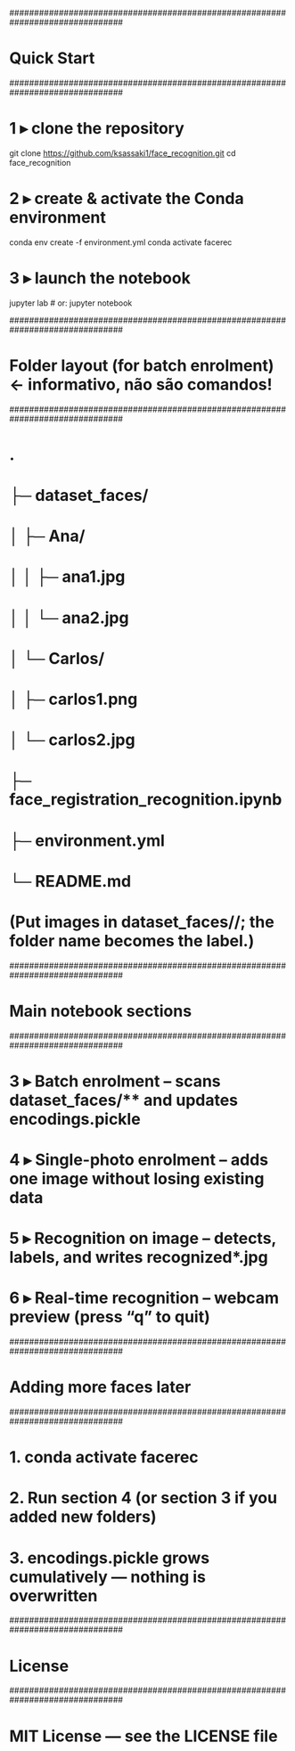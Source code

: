 ###############################################################################
# Quick Start
###############################################################################

# 1 ▸ clone the repository
git clone https://github.com/ksassaki1/face_recognition.git
cd face_recognition

# 2 ▸ create & activate the Conda environment
conda env create -f environment.yml
conda activate facerec

# 3 ▸ launch the notebook
jupyter lab      # or: jupyter notebook



###############################################################################
# Folder layout (for batch enrolment)  ← informativo, **não** são comandos!
###############################################################################
# .
# ├─ dataset_faces/
# │  ├─ Ana/
# │  │  ├─ ana1.jpg
# │  │  └─ ana2.jpg
# │  └─ Carlos/
# │     ├─ carlos1.png
# │     └─ carlos2.jpg
# ├─ face_registration_recognition.ipynb
# ├─ environment.yml
# └─ README.md
#
# (Put images in dataset_faces/<PersonName>/; the folder name becomes the label.)

###############################################################################
# Main notebook sections
###############################################################################
# 3 ▸ Batch enrolment            – scans dataset_faces/** and updates encodings.pickle
# 4 ▸ Single-photo enrolment     – adds one image without losing existing data
# 5 ▸ Recognition on image       – detects, labels, and writes recognized*.jpg
# 6 ▸ Real-time recognition      – webcam preview (press “q” to quit)

###############################################################################
# Adding more faces later
###############################################################################
# 1. conda activate facerec
# 2. Run section 4 (or section 3 if you added new folders)
# 3. encodings.pickle grows cumulatively — nothing is overwritten

###############################################################################
# License
###############################################################################
# MIT License — see the LICENSE file


